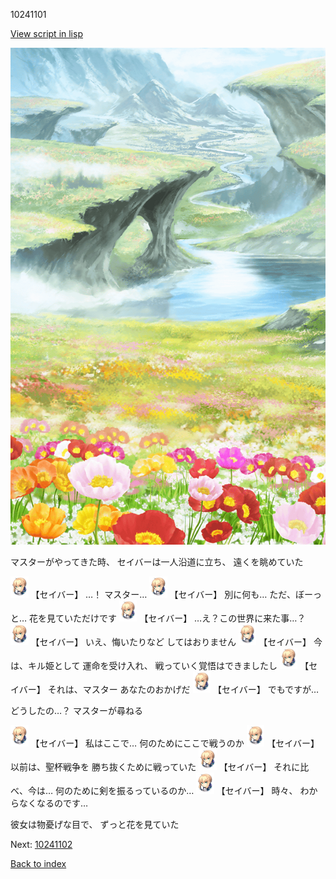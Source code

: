 10241101

[View script in lisp](../scripts/10241101.txt)

![flower_garden.png](../images/backgrounds/flower_garden.png)

マスターがやってきた時、
セイバーは一人沿道に立ち、
遠くを眺めていた

<img src="../images/units/102411.png" alt="102411.png" height="34"/>
【セイバー】
…！
マスター…

<img src="../images/units/102411.png" alt="102411.png" height="34"/>
【セイバー】
別に何も…
ただ、ぼーっと…
花を見ていただけです

<img src="../images/units/102411.png" alt="102411.png" height="34"/>
【セイバー】
…え？この世界に来た事…？

<img src="../images/units/102411.png" alt="102411.png" height="34"/>
【セイバー】
いえ、悔いたりなど
してはおりません

<img src="../images/units/102411.png" alt="102411.png" height="34"/>
【セイバー】
今は、キル姫として
運命を受け入れ、
戦っていく覚悟はできましたし

<img src="../images/units/102411.png" alt="102411.png" height="34"/>
【セイバー】
それは、マスター
あなたのおかげだ

<img src="../images/units/102411.png" alt="102411.png" height="34"/>
【セイバー】
でもですが…

どうしたの…？
マスターが尋ねる

<img src="../images/units/102411.png" alt="102411.png" height="34"/>
【セイバー】
私はここで…
何のためにここで戦うのか

<img src="../images/units/102411.png" alt="102411.png" height="34"/>
【セイバー】
以前は、聖杯戦争を
勝ち抜くために戦っていた

<img src="../images/units/102411.png" alt="102411.png" height="34"/>
【セイバー】
それに比べ、今は…
何のために剣を振るっているのか…

<img src="../images/units/102411.png" alt="102411.png" height="34"/>
【セイバー】
時々、
わからなくなるのです…

彼女は物憂げな目で、
ずっと花を見ていた

Next: [10241102](10241102.md)

[Back to index](index.md)
